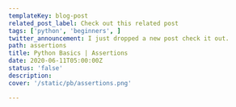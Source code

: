 ```yaml
---
templateKey: blog-post
related_post_label: Check out this related post
tags: ['python', 'beginners', ]
twitter_announcement: I just dropped a new post check it out.
path: assertions
title: Python Basics | Assertions
date: 2020-06-11T05:00:00Z
status: 'false'
description:
cover: '/static/pb/assertions.png'

---
```


<!--
<p style='text-align: center'>
<a href='https://waylonwalker.com/blog/assertions'>
  <img
    style='width:500px; max-width:80%; margin: auto;'
    src="https://waylonwalker.com/assertions.png"
    alt="Read more from the Python Basics | Assertions article"
  />
  </a>
</p>

-->
